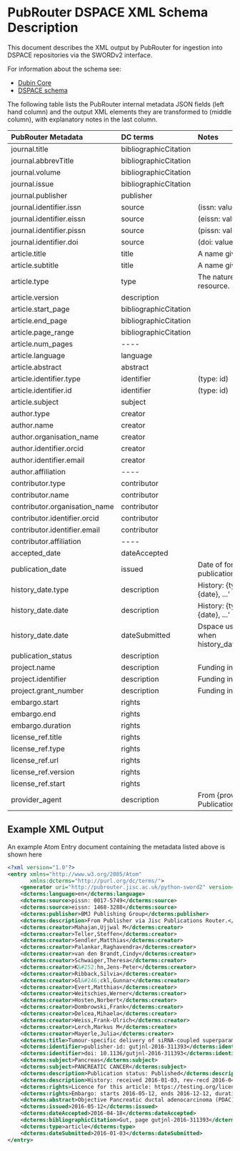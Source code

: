 # PubRouter DSPACE XML Schema Description

This document describes the XML output by PubRouter for ingestion into DSPACE repositories via the SWORDv2 interface. 
 
For information about the schema see:

* [Dubin Core](http://dublincore.org/documents/dcmi-terms/)
* [DSPACE schema](https://wiki.duraspace.org/display/DSDOC4x/Metadata+and+Bitstream+Format+Registries)

The following table lists the PubRouter internal metadata JSON fields (left hand column) and the output XML elements they are transformed to (middle column), with explanatory notes in the last column.

| PubRouter Metadata | DC terms | Notes |
|:-----------------------------|:-------------------------|:------------------------------------------------------------|
| journal.title | bibliographicCitation |  |
| journal.abbrevTitle | bibliographicCitation |  |
| journal.volume | bibliographicCitation |  |
| journal.issue | bibliographicCitation |  |
| journal.publisher | publisher |  |
| journal.identifier.issn | source  | (issn: value) |
| journal.identifier.eissn | source | (eissn: value) |
| journal.identifier.pissn | source  | (pissn: value) |
| journal.identifier.doi | source | (doi: value) |
| article.title | title | A name given to the resource. |
| article.subtitle | title | A name given to the resource. |
| article.type | type | The nature or genre of the resource. |
| article.version | description |  |
| article.start_page | bibliographicCitation |  |
| article.end_page | bibliographicCitation |  |
| article.page_range | bibliographicCitation |  |
| article.num_pages | ---- |   |
| article.language | language |  |
| article.abstract | abstract |  |
| article.identifier.type | identifier  | (type: id) |
| article.identifier.id | identifier  | (type: id) |
| article.subject | subject |  |
| author.type | creator |  |
| author.name | creator |  |
| author.organisation_name | creator |  |
| author.identifier.orcid | creator |  |
| author.identifier.email | creator |  |
| author.affiliation | ---- |   |
| contributor.type | contributor |  |
| contributor.name | contributor |  |
| contributor.organisation_name | contributor |  |
| contributor.identifier.orcid | contributor |  |
| contributor.identifier.email | contributor |  |
| contributor.affiliation | ---- |   |
| accepted_date | dateAccepted |  |
| publication_date | issued | Date of formal issuance (e.g., publication) of the resource. |
| history_date.type | description | History: {type} {date}, {type} {date}, ...' |
| history_date.date | description | History: {type} {date}, {type} {date}, ...' |
| history_date.date | dateSubmitted | Dspace uses dateSubmitted when history_date.type=="received"  |
| publication_status | description |  |
| project.name  | description | Funding information |
| project.identifier | description | Funding information |
| project.grant_number | description | Funding information |
| embargo.start | rights |  |
| embargo.end | rights |  |
| embargo.duration | rights |  |
| license_ref.title | rights |  |
| license_ref.type | rights |  |
| license_ref.url | rights |  |
| license_ref.version | rights |  |
| license_ref.start | rights |  |
| provider_agent | description | From  {provider_agent} via Jisc Publications Router.' |

## Example XML Output

An example Atom Entry document containing the metadata listed above is shown here

```xml
<?xml version="1.0"?>
<entry xmlns="http://www.w3.org/2005/Atom" 
	   xmlns:dcterms="http://purl.org/dc/terms/">
	<generator uri="http://pubrouter.jisc.ac.uk/python-sword2" version="0.2"/>
	<dcterms:language>en</dcterms:language>
	<dcterms:source>pissn: 0017-5749</dcterms:source>
	<dcterms:source>eissn: 1468-3288</dcterms:source>
	<dcterms:publisher>BMJ Publishing Group</dcterms:publisher>
	<dcterms:description>From Publisher via Jisc Publications Router.</dcterms:description>
	<dcterms:creator>Mahajan,Ujjwal M</dcterms:creator>
	<dcterms:creator>Teller,Steffen</dcterms:creator>
	<dcterms:creator>Sendler,Matthias</dcterms:creator>
	<dcterms:creator>Palankar,Raghavendra</dcterms:creator>
	<dcterms:creator>van den Brandt,Cindy</dcterms:creator>
	<dcterms:creator>Schwaiger,Theresa</dcterms:creator>
	<dcterms:creator>K&#252;hn,Jens-Peter</dcterms:creator>
	<dcterms:creator>Ribback,Silvia</dcterms:creator>
	<dcterms:creator>Gl&#246;ckl,Gunnar</dcterms:creator>
	<dcterms:creator>Evert,Matthias</dcterms:creator>
	<dcterms:creator>Weitschies,Werner</dcterms:creator>
	<dcterms:creator>Hosten,Norbert</dcterms:creator>
	<dcterms:creator>Dombrowski,Frank</dcterms:creator>
	<dcterms:creator>Delcea,Mihaela</dcterms:creator>
	<dcterms:creator>Weiss,Frank-Ulrich</dcterms:creator>
	<dcterms:creator>Lerch,Markus M</dcterms:creator>
	<dcterms:creator>Mayerle,Julia</dcterms:creator>
	<dcterms:title>Tumour-specific delivery of siRNA-coupled superparamagnetic iron oxide nanoparticles, targeted against PLK1, stops progression of pancreatic cancer</dcterms:title>
	<dcterms:identifier>publisher-id: gutjnl-2016-311393</dcterms:identifier>
	<dcterms:identifier>doi: 10.1136/gutjnl-2016-311393</dcterms:identifier>
	<dcterms:subject>Pancreas</dcterms:subject>
	<dcterms:subject>PANCREATIC CANCER</dcterms:subject>
	<dcterms:description>Publication status: Published</dcterms:description>
	<dcterms:description>History: received 2016-01-03, rev-recd 2016-04-01, accepted 2016-04-18, ppub 2016-05, epub 2016-05-12</dcterms:description>
	<dcterms:rights>Licence for this article: https://testing.org/licenses/by/4.0/ uat lic 3 License uat testing</dcterms:rights>
	<dcterms:rights>Embargo: starts 2016-05-12, ends 2016-12-12, duration 7 months from publication.</dcterms:rights>
	<dcterms:abstract>Objective Pancreatic ductal adenocarcinoma (PDAC) is one of the most aggressive malignancies and is projected to be the second leading cause of cancer-related death by 2030.</dcterms:abstract>
	<dcterms:issued>2016-05-12</dcterms:issued>
	<dcterms:dateAccepted>2016-04-18</dcterms:dateAccepted>
	<dcterms:bibliographicCitation>Gut, page gutjnl-2016-311393</dcterms:bibliographicCitation>
	<dcterms:type>article</dcterms:type>
	<dcterms:dateSubmitted>2016-01-03</dcterms:dateSubmitted>
</entry>
```
